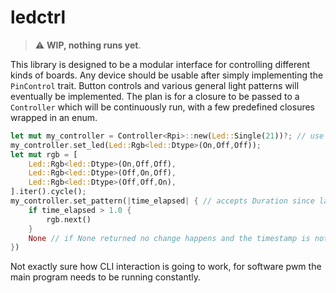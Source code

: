 # ledctrl

> :warning: **WIP, nothing runs yet**.

This library is designed to be a modular interface for controlling different kinds of boards.
Any device should be usable after simply implementing the `PinControl` trait.
Button controls and various general light patterns will eventually be implemented.
The plan is for a closure to be passed to a `Controller` which will be continuously run, with a few predefined closures wrapped in an enum.

```rust
let mut my_controller = Controller<Rpi>::new(Led::Single(21))?; // use gpio pin 21
my_controller.set_led(Led::Rgb<led::Dtype>(On,Off,Off));
let mut rgb = [
    Led::Rgb<led::Dtype>(On,Off,Off),
    Led::Rgb<led::Dtype>(Off,On,Off),
    Led::Rgb<led::Dtype>(Off,Off,On),
].iter().cycle();
my_controller.set_pattern(|time_elapsed| { // accepts Duration since last LED change
    if time_elapsed > 1.0 {
        rgb.next()
    }
    None // if None returned no change happens and the timestamp is not reset
})
```

Not exactly sure how CLI interaction is going to work, for software pwm the main program needs to be running constantly.
